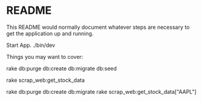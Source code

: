 # README

This README would normally document whatever steps are necessary to get the
application up and running.


Start App.
./bin/dev

Things you may want to cover:


rake db:purge db:create db:migrate db:seed


rake scrap_web:get_stock_data


rake db:purge db:create db:migrate rake scrap_web:get_stock_data\["AAPL"\]
